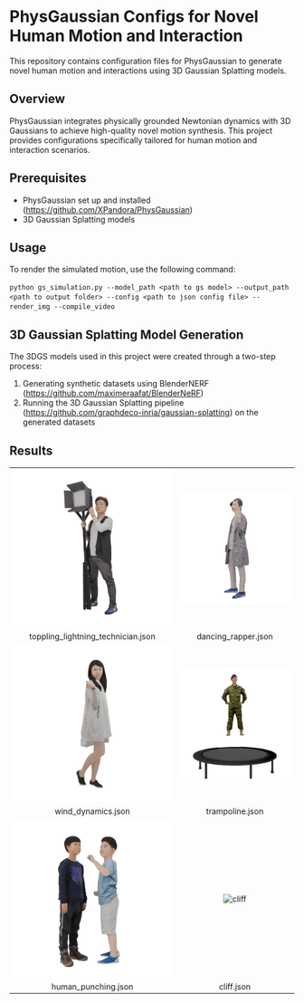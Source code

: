 # PhysGaussian Configs for Novel Human Motion and Interaction

This repository contains configuration files for PhysGaussian to generate novel
human motion and interactions using 3D Gaussian Splatting models.

## Overview

PhysGaussian integrates physically grounded Newtonian dynamics with 3D Gaussians
to achieve high-quality novel motion synthesis. This project provides
configurations specifically tailored for human motion and interaction scenarios.

## Prerequisites

- PhysGaussian set up and installed (https://github.com/XPandora/PhysGaussian)
- 3D Gaussian Splatting models

## Usage

To render the simulated motion, use the following command:

`python gs_simulation.py --model_path <path to gs model> --output_path <path to output folder> --config <path to json config file> --render_img --compile_video`

## 3D Gaussian Splatting Model Generation

The 3DGS models used in this project were created through a two-step process:

1. Generating synthetic datasets using BlenderNERF
   (https://github.com/maximeraafat/BlenderNeRF)
2. Running the 3D Gaussian Splatting pipeline
   (https://github.com/graphdeco-inria/gaussian-splatting) on the generated
   datasets

## Results

| | |
|:---:|:---:|
| <img src="./results/Picture11.gif" alt="toppling_lightning_technician" width="100%"> | <img src="./results/Picture12.gif" alt="dancing_rapper" width="100%"> |
| toppling_lightning_technician.json | dancing_rapper.json |
| <img src="./results/Picture13.gif" alt="wind_dynamics" width="100%"> | <img src="./results/Picture14.gif" alt="trampoline" width="100%"> |
| wind_dynamics.json | trampoline.json |
| <img src="./results/Picture15.gif" alt="human_punching" width="100%"> | <img src="./results/Picture16.gif" alt="cliff" width="100%"> |
| human_punching.json | cliff.json |

